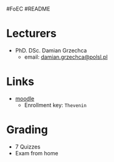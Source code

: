 \#FoEC #README

# Lecturers
- PhD. DSc. Damian Grzechca 
  - email: damian.grzechca@polsl.pl

# Links
- [moodle](https://platforma.polsl.pl/rau3/course/view.php?id=80211) 
  - Enrollment key: `Thevenin`

# Grading
- 7 Quizzes
- Exam from home